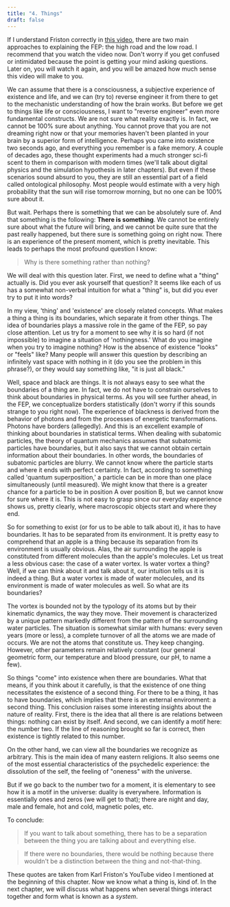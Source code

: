 ```yaml
---
title: "4. Things"
draft: false
---
```


If I understand Friston correctly in [this video](https://www.youtube.com/watch?v=NIu_dJGyIQI), there are two main approaches to explaining the FEP: the high road and the low road. I recommend that you watch the video now. Don't worry if you get confused or intimidated because the point is getting your mind asking questions. Later on, you will watch it again, and you will be amazed how much sense this video will make to you.

We can assume that there is a consciousness, a subjective experience of existence and life, and we can (try to) reverse engineer it from there to get to the mechanistic understanding of how the brain works. But before we get to things like life or consciousness, I want to "reverse engineer" even more fundamental constructs. We are not sure what reality exactly is. In fact, we cannot be 100% sure about anything. You cannot prove that you are not dreaming right now or that your memories haven't been planted in your brain by a superior form of intelligence. Perhaps you came into existence two seconds ago, and everything you remember is a fake memory. A couple of decades ago, these thought experiments had a much stronger sci-fi scent to them in comparison with modern times (we'll talk about digital physics and the simulation hypothesis in later chapters). But even if these scenarios sound absurd to you, they are still an essential part of a field called ontological philosophy. Most people would estimate with a very high probability that the sun will rise tomorrow morning, but no one can be 100% sure about it.

But wait. Perhaps there is something that we can be absolutely sure of. And that something is the following: **There is something**. We cannot be entirely sure about what the future will bring, and we cannot be quite sure that the past really happened, but there sure is something going on right now. There is an experience of the present moment, which is pretty inevitable. This leads to perhaps the most profound question I know:

> Why is there something rather than nothing?

We will deal with this question later. First, we need to define what a "thing" actually is. Did you ever ask yourself that question? It seems like each of us has a somewhat non-verbal intuition for what a "thing" is, but did you ever try to put it into words?

In my view, 'thing' and 'existence' are closely related concepts. What makes a thing a thing is its boundaries, which separate it from other things. The idea of boundaries plays a massive role in the game of the FEP, so pay close attention. Let us try for a moment to see why it is so hard (if not impossible) to imagine a situation of 'nothingness.' What do you imagine when you try to imagine nothing? How is the absence of existence "looks" or "feels" like? Many people will answer this question by describing an infinitely vast space with nothing in it (do you see the problem in this phrase?), or they would say something like, "it is just all black."

Well, space and black are things. It is not always easy to see what the boundaries of a thing are. In fact, we do not have to constrain ourselves to think about boundaries in physical terms. As you will see further ahead, in the FEP, we conceptualize borders statistically (don't worry if this sounds strange to you right now). The experience of blackness is derived from the behavior of photons and from the processes of energetic transformations. Photons have borders (allegedly). And this is an excellent example of thinking about boundaries in statistical terms. When dealing with subatomic particles, the theory of quantum mechanics assumes that subatomic particles have boundaries, but it also says that we cannot obtain certain information about their boundaries. In other words, the boundaries of subatomic particles are blurry. We cannot know where the particle starts and where it ends with perfect certainty. In fact, according to something called 'quantum superposition,' a particle can be in more than one place simultaneously (until measured). We might know that there is a greater chance for a particle to be in position A over position B, but we cannot know for sure where it is. This is not easy to grasp since our everyday experience shows us, pretty clearly, where macroscopic objects start and where they end.

So for something to exist (or for us to be able to talk about it), it has to have boundaries. It has to be separated from its environment. It is pretty easy to comprehend that an apple is a thing because its separation from its environment is usually obvious. Alas, the air surrounding the apple is constituted from different molecules than the apple's molecules. Let us treat a less obvious case: the case of a water vortex. Is water vortex a thing? Well, if we can think about it and talk about it, our intuition tells us it is indeed a thing. But a water vortex is made of water molecules, and its environment is made of water molecules as well. So what are its boundaries?

The vortex is bounded not by the typology of its atoms but by their kinematic dynamics, the way they move. Their movement is characterized by a unique pattern markedly different from the pattern of the surrounding water particles. The situation is somewhat similar with humans: every seven years (more or less), a complete turnover of all the atoms we are made of occurs. We are not the atoms that constitute us. They keep changing. However, other parameters remain relatively constant (our general geometric form, our temperature and blood pressure, our pH, to name a few).

So things "come" into existence when there are boundaries. What that means, if you think about it carefully, is that the existence of one thing necessitates the existence of a second thing. For there to be a thing, it has to have boundaries, which implies that there is an external environment: a second thing. This conclusion raises some interesting insights about the nature of reality. First, there is the idea that all there is are relations between things: nothing can exist by itself. And second, we can identify a motif here: the number two. If the line of reasoning brought so far is correct, then existence is tightly related to this number.

On the other hand, we can view all the boundaries we recognize as arbitrary. This is the main idea of many eastern religions. It also seems one of the most essential characteristics of the psychedelic experience: the dissolution of the self, the feeling of "oneness" with the universe.

But if we go back to the number two for a moment, it is elementary to see how it is a motif in the universe: duality is everywhere. Information is essentially ones and zeros (we will get to that); there are night and day, male and female, hot and cold, magnetic poles, etc.

To conclude:

> If you want to talk about something, there has to be a separation between the thing you are talking about and everything else.

> If there were no boundaries, there would be nothing because there wouldn't be a distinction between the thing and not-that-thing.

These quotes are taken from Karl Friston's YouTube video I mentioned at the beginning of this chapter. Now we know what a thing is, kind of. In the next chapter, we will discuss what happens when several things interact together and form what is known as a _system_.
